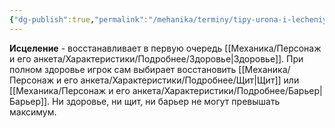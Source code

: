 ```yaml
---
{"dg-publish":true,"permalink":"/mehanika/terminy/tipy-urona-i-lecheniya/podrobnee/isczelenie/"}
---
```


**Исцеление** - восстанавливает в первую очередь [[Механика/Персонаж и его анкета/Характеристики/Подробнее/Здоровье\|Здоровье]]. При полном здоровье игрок сам выбирает восстановить [[Механика/Персонаж и его анкета/Характеристики/Подробнее/Щит\|Щит]] или [[Механика/Персонаж и его анкета/Характеристики/Подробнее/Барьер\|Барьер]]. Ни здоровье, ни щит, ни барьер не могут превышать максимум. 